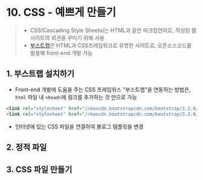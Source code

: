 # 10. CSS - 예쁘게 만들기

> - CSS(Cascading Style Sheets)는 HTML과 같은 마크업언어로, 작성된 웹사이트의 외관을 꾸미기 위해 사용
> - [부스트랩](https://getbootstrap.com/)은 HTML과 CSS프레임워크로 유명한 사이트로, 오픈소스코드를 활용해 front-end 개발 가능

## 1. 부스트랩 설치하기

- Front-end 개발에 도움을 주는 CSS 프레임워스 "부스트랩"을 연동하는 방법은, `html` 파일 내 `<head>`에 링크를 추가하는 것 만으로 가능

```html
<link rel="stylesheet" href="//maxcdn.bootstrapcdn.com/bootstrap/3.2.0/css/bootstrap.min.css">
<link rel="stylesheet" href="//maxcdn.bootstrapcdn.com/bootstrap/3.2.0/css/bootstrap-theme.min.css">
```

- 인터넷에 있는 CSS 파일을 연결하여 블로그 템플릿을 변경

## 2. 정적 파일

## 3. CSS 파일 만들기